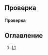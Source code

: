 ## Проверка
#### Проверка 
## Оглавление
1. [L1](https://github.com/kos12345/learn/blob/main/L1/L1.md)
